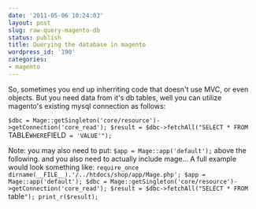 ```yaml
---
date: '2011-05-06 10:24:03'
layout: post
slug: raw-query-magento-db
status: publish
title: Querying the database in magento
wordpress_id: '190'
categories:
- magento
---
```


So, sometimes you end up inherriting code that doesn't use MVC, or even objects. But you need data from it's db tables, well you can utilize magento's existing mysql connection as follows:

`$dbc = Mage::getSingleton('core/resource')->getConnection('core_read');
$result = $dbc->fetchAll("SELECT * FROM `TABLE` WHERE `FIELD` = 'VALUE'");`

Note: you may also need to put: `$app = Mage::app('default');` above the following. and you also need to actually include mage... A full example would look something like:
`require_once dirname(__FILE__).'/../htdocs/shop/app/Mage.php';
$app = Mage::app('default');
$dbc = Mage::getSingleton('core/resource')->getConnection('core_read');
$result = $dbc->fetchAll("SELECT * FROM `table`");
print_r($result);
`
